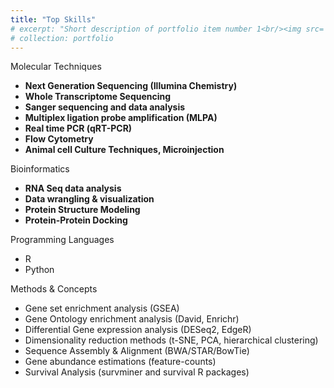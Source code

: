 ```yaml
---
title: "Top Skills"
# excerpt: "Short description of portfolio item number 1<br/><img src='/images/500x300.png'>"
# collection: portfolio
---
```


Molecular Techniques
- **Next Generation Sequencing (Illumina Chemistry)**
- **Whole Transcriptome Sequencing**
- **Sanger sequencing and data analysis**
- **Multiplex ligation probe amplification (MLPA)**
- **Real time PCR (qRT-PCR)**
- **Flow Cytometry**
- **Animal cell Culture Techniques, Microinjection**

Bioinformatics
- **RNA Seq data analysis**
- **Data wrangling & visualization**
- **Protein Structure Modeling**
- **Protein-Protein Docking**

Programming Languages
- R
- Python

Methods & Concepts
- Gene set enrichment analysis (GSEA)
- Gene Ontology enrichment analysis (David, Enrichr)
- Differential Gene expression analysis (DESeq2, EdgeR)
- Dimensionality reduction methods (t-SNE, PCA, hierarchical clustering)
- Sequence Assembly & Alignment (BWA/STAR/BowTie)
- Gene abundance estimations (feature-counts)
- Survival Analysis (survminer and survival R packages)

  
<!--
- Calling and Annotating mutations and genetic aberrations (VarScan2, CNVkit, ClinVar, COSMIC)
- Statistical Analysis (Pearson/Spearman correlation, student t-test, wilcox rank sum test, ANOVA, Kruskal-Wallis test)

<!-- This is an item in your portfolio. It can be have images or nice text. If you name the file .md, it will be parsed as markdown. If you name the file .html, it will be parsed as HTML. 
